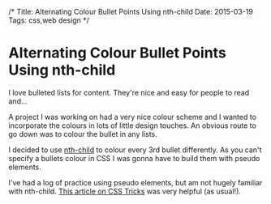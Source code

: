 /*
Title: Alternating Colour Bullet Points Using nth-child
Date: 2015-03-19
Tags: css,web design
*/

# Alternating Colour Bullet Points Using nth-child

I love bulleted lists for content. They're nice and easy for people to read and...

A project I was working on had a very nice colour scheme and I wanted to incorporate the colours in lots of little design touches. An obvious route to go down was to colour the bullet in any lists. 

I decided to use [nth-child](https://css-tricks.com/how-nth-child-works/) to colour every 3rd bullet differently. As you can't specify a bullets colour in CSS I was gonna have to build them with pseudo elements. 

I've had a log of practice using pseudo elements, but am not hugely familiar with nth-child. [This article on CSS Tricks](https://css-tricks.com/how-nth-child-works/) was very helpful (as usual!).


